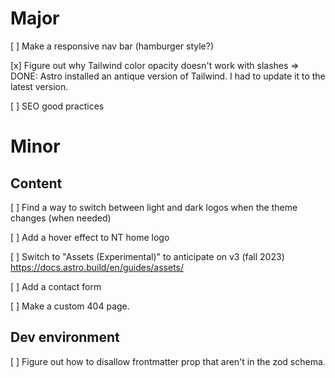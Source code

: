 # Major

[ ] Make a responsive nav bar (hamburger style?)

[x] Figure out why Tailwind color opacity doesn't work with slashes => DONE: Astro installed an antique version of Tailwind. I had to update it to the latest version.

[ ] SEO good practices

# Minor

## Content

[ ] Find a way to switch between light and dark logos when the theme changes (when needed)

[ ] Add a hover effect to NT home logo

[ ] Switch to "Assets (Experimental)" to anticipate on v3 (fall 2023) https://docs.astro.build/en/guides/assets/

[ ] Add a contact form

[ ] Make a custom 404 page.

## Dev environment

[ ] Figure out how to disallow frontmatter prop that aren't in the zod schema.

